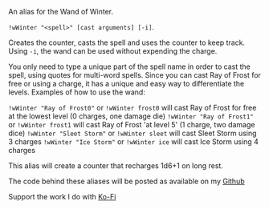 An alias for the Wand of Winter.

`!wWinter "<spell>" [cast arguments] [-i]`. 
 
Creates the counter, casts the spell and uses the counter to keep track. Using `-i`, the wand can be used without expending the charge.
 
You only need to type a unique part of the spell name in order to cast the spell, using quotes for multi-word spells.
Since you can cast Ray of Frost for free or using a charge, it has a unique and easy way to differentiate the levels.
Examples of how to use the wand:
 
`!wWinter "Ray of Frost0"` or `!wWinter frost0` will cast Ray of Frost for free at the lowest level (0 charges, one damage die)
`!wWinter "Ray of Frost1"` or `!wWinter frost1` will cast Ray of Frost 'at level 5' (1 charge, two damage dice)
`!wWinter "Sleet Storm"` or `!wWinter sleet` will cast Sleet Storm using 3 charges
`!wWinter "Ice Storm"` or `!wWinter ice` will cast Ice Storm using 4 charges
 
 
This alias will create a counter that recharges 1d6+1 on long rest. 
 
The code behind these aliases will be posted as available on my [Github](https://github.com/TheReverendB/avrae-aliases)

Support the work I do with [Ko-Fi](https://ko-fi.com/thereverendb)